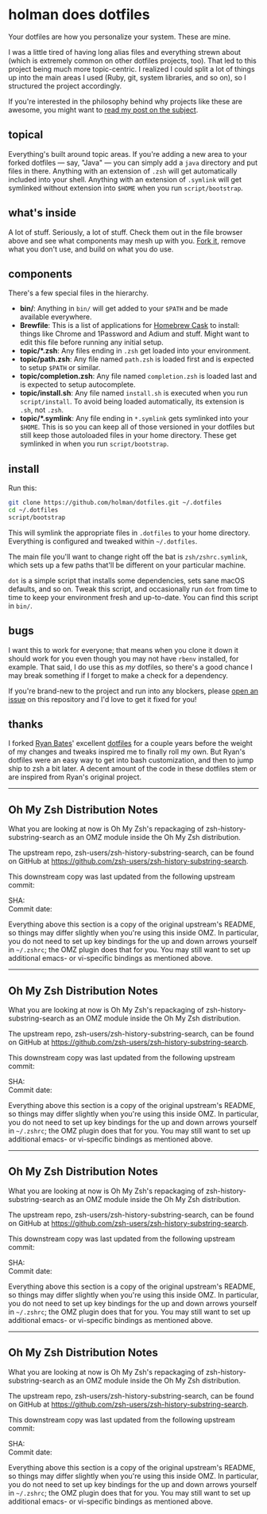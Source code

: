 # holman does dotfiles

Your dotfiles are how you personalize your system. These are mine.

I was a little tired of having long alias files and everything strewn about
(which is extremely common on other dotfiles projects, too). That led to this
project being much more topic-centric. I realized I could split a lot of things
up into the main areas I used (Ruby, git, system libraries, and so on), so I
structured the project accordingly.

If you're interested in the philosophy behind why projects like these are
awesome, you might want to [read my post on the
subject](http://zachholman.com/2010/08/dotfiles-are-meant-to-be-forked/).

## topical

Everything's built around topic areas. If you're adding a new area to your
forked dotfiles — say, "Java" — you can simply add a `java` directory and put
files in there. Anything with an extension of `.zsh` will get automatically
included into your shell. Anything with an extension of `.symlink` will get
symlinked without extension into `$HOME` when you run `script/bootstrap`.

## what's inside

A lot of stuff. Seriously, a lot of stuff. Check them out in the file browser
above and see what components may mesh up with you.
[Fork it](https://github.com/holman/dotfiles/fork), remove what you don't
use, and build on what you do use.

## components

There's a few special files in the hierarchy.

- **bin/**: Anything in `bin/` will get added to your `$PATH` and be made
  available everywhere.
- **Brewfile**: This is a list of applications for [Homebrew Cask](https://caskroom.github.io) to install: things like Chrome and 1Password and Adium and stuff. Might want to edit this file before running any initial setup.
- **topic/\*.zsh**: Any files ending in `.zsh` get loaded into your
  environment.
- **topic/path.zsh**: Any file named `path.zsh` is loaded first and is
  expected to setup `$PATH` or similar.
- **topic/completion.zsh**: Any file named `completion.zsh` is loaded
  last and is expected to setup autocomplete.
- **topic/install.sh**: Any file named `install.sh` is executed when you run `script/install`. To avoid being loaded automatically, its extension is `.sh`, not `.zsh`.
- **topic/\*.symlink**: Any file ending in `*.symlink` gets symlinked into
  your `$HOME`. This is so you can keep all of those versioned in your dotfiles
  but still keep those autoloaded files in your home directory. These get
  symlinked in when you run `script/bootstrap`.

## install

Run this:

```sh
git clone https://github.com/holman/dotfiles.git ~/.dotfiles
cd ~/.dotfiles
script/bootstrap
```

This will symlink the appropriate files in `.dotfiles` to your home directory.
Everything is configured and tweaked within `~/.dotfiles`.

The main file you'll want to change right off the bat is `zsh/zshrc.symlink`,
which sets up a few paths that'll be different on your particular machine.

`dot` is a simple script that installs some dependencies, sets sane macOS
defaults, and so on. Tweak this script, and occasionally run `dot` from
time to time to keep your environment fresh and up-to-date. You can find
this script in `bin/`.

## bugs

I want this to work for everyone; that means when you clone it down it should
work for you even though you may not have `rbenv` installed, for example. That
said, I do use this as *my* dotfiles, so there's a good chance I may break
something if I forget to make a check for a dependency.

If you're brand-new to the project and run into any blockers, please
[open an issue](https://github.com/holman/dotfiles/issues) on this repository
and I'd love to get it fixed for you!

## thanks

I forked [Ryan Bates](http://github.com/ryanb)' excellent
[dotfiles](http://github.com/ryanb/dotfiles) for a couple years before the
weight of my changes and tweaks inspired me to finally roll my own. But Ryan's
dotfiles were an easy way to get into bash customization, and then to jump ship
to zsh a bit later. A decent amount of the code in these dotfiles stem or are
inspired from Ryan's original project.

------------------------------------------------------------------------------
Oh My Zsh Distribution Notes
------------------------------------------------------------------------------

What you are looking at now is Oh My Zsh's repackaging of zsh-history-substring-search 
as an OMZ module inside the Oh My Zsh distribution.

The upstream repo, zsh-users/zsh-history-substring-search, can be found on GitHub at 
https://github.com/zsh-users/zsh-history-substring-search.

This downstream copy was last updated from the following upstream commit:

  SHA:          
  Commit date:  

Everything above this section is a copy of the original upstream's README, so things
may differ slightly when you're using this inside OMZ. In particular, you do not
need to set up key bindings for the up and down arrows yourself in `~/.zshrc`; the OMZ 
plugin does that for you. You may still want to set up additional emacs- or vi-specific
bindings as mentioned above.


------------------------------------------------------------------------------
Oh My Zsh Distribution Notes
------------------------------------------------------------------------------

What you are looking at now is Oh My Zsh's repackaging of zsh-history-substring-search 
as an OMZ module inside the Oh My Zsh distribution.

The upstream repo, zsh-users/zsh-history-substring-search, can be found on GitHub at 
https://github.com/zsh-users/zsh-history-substring-search.

This downstream copy was last updated from the following upstream commit:

  SHA:          
  Commit date:  

Everything above this section is a copy of the original upstream's README, so things
may differ slightly when you're using this inside OMZ. In particular, you do not
need to set up key bindings for the up and down arrows yourself in `~/.zshrc`; the OMZ 
plugin does that for you. You may still want to set up additional emacs- or vi-specific
bindings as mentioned above.


------------------------------------------------------------------------------
Oh My Zsh Distribution Notes
------------------------------------------------------------------------------

What you are looking at now is Oh My Zsh's repackaging of zsh-history-substring-search 
as an OMZ module inside the Oh My Zsh distribution.

The upstream repo, zsh-users/zsh-history-substring-search, can be found on GitHub at 
https://github.com/zsh-users/zsh-history-substring-search.

This downstream copy was last updated from the following upstream commit:

  SHA:          
  Commit date:  

Everything above this section is a copy of the original upstream's README, so things
may differ slightly when you're using this inside OMZ. In particular, you do not
need to set up key bindings for the up and down arrows yourself in `~/.zshrc`; the OMZ 
plugin does that for you. You may still want to set up additional emacs- or vi-specific
bindings as mentioned above.


------------------------------------------------------------------------------
Oh My Zsh Distribution Notes
------------------------------------------------------------------------------

What you are looking at now is Oh My Zsh's repackaging of zsh-history-substring-search 
as an OMZ module inside the Oh My Zsh distribution.

The upstream repo, zsh-users/zsh-history-substring-search, can be found on GitHub at 
https://github.com/zsh-users/zsh-history-substring-search.

This downstream copy was last updated from the following upstream commit:

  SHA:          
  Commit date:  

Everything above this section is a copy of the original upstream's README, so things
may differ slightly when you're using this inside OMZ. In particular, you do not
need to set up key bindings for the up and down arrows yourself in `~/.zshrc`; the OMZ 
plugin does that for you. You may still want to set up additional emacs- or vi-specific
bindings as mentioned above.

